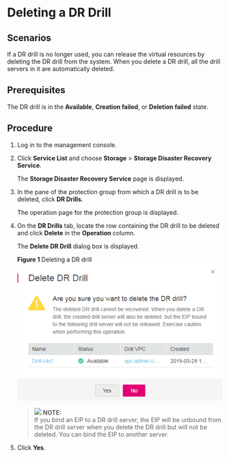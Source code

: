 # Deleting a DR Drill<a name="sdrs_ug_dr_0002"></a>

## Scenarios<a name="section16906182155315"></a>

If a DR drill is no longer used, you can release the virtual resources by deleting the DR drill from the system. When you delete a DR drill, all the drill servers in it are automatically deleted.

## **Prerequisites**<a name="section35561620135319"></a>

The DR drill is in the  **Available**,  **Creation failed**, or  **Deletion failed**  state.

## Procedure<a name="section5511182818532"></a>

1.  Log in to the management console. 
2.  Click  **Service List**  and choose  **Storage**  \>  **Storage Disaster Recovery Service**.

    The  **Storage Disaster Recovery Service**  page is displayed.

3.  In the pane of the protection group from which a DR drill is to be deleted, click  **DR Drills**.

    The operation page for the protection group is displayed.

4.  On the  **DR Drills**  tab, locate the row containing the DR drill to be deleted and click  **Delete**  in the  **Operation**  column.

    The  **Delete DR Drill**  dialog box is displayed.

    **Figure  1**  Deleting a DR drill<a name="fig1897565213532"></a>  
    ![](figures/deleting-a-dr-drill.png "deleting-a-dr-drill")

    >![](/images/icon-note.gif) **NOTE:**   
    >If you bind an EIP to a DR drill server, the EIP will be unbound from the DR drill server when you delete the DR drill but will not be deleted. You can bind the EIP to another server.  

5.  Click  **Yes**.

